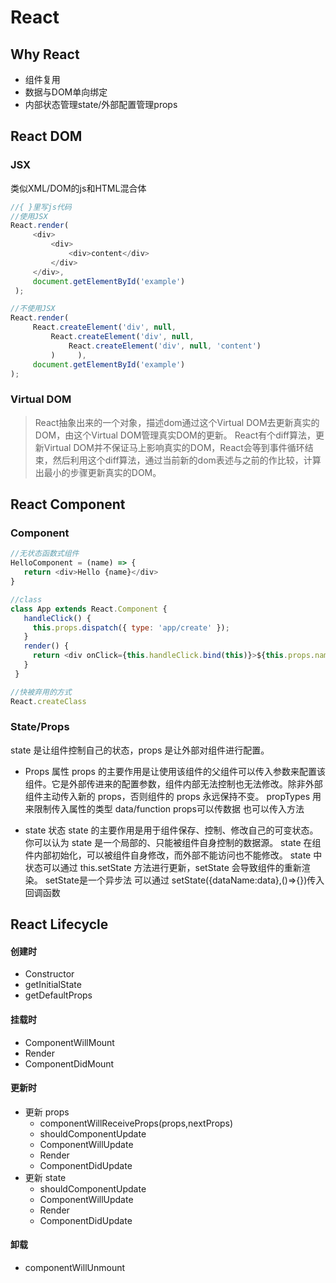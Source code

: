 # React

## Why React
- 组件复用
- 数据与DOM单向绑定
- 内部状态管理state/外部配置管理props

## React DOM

### JSX

类似XML/DOM的js和HTML混合体

```JavaScript
//{ }里写js代码    
//使用JSX
React.render(
     <div>
         <div>
             <div>content</div>
         </div>
     </div>,
     document.getElementById('example')
 );

//不使用JSX
React.render(
     React.createElement('div', null,
         React.createElement('div', null,
             React.createElement('div', null, 'content')
         )     ),
     document.getElementById('example')
);
```



### Virtual DOM

> React抽象出来的一个对象，描述dom通过这个Virtual DOM去更新真实的DOM，由这个Virtual DOM管理真实DOM的更新。
> React有个diff算法，更新Virtual DOM并不保证马上影响真实的DOM，React会等到事件循环结束，然后利用这个diff算法，通过当前新的dom表述与之前的作比较，计算出最小的步骤更新真实的DOM。


## React Component

### Component
```JavaScript
//无状态函数式组件
HelloComponent = (name) => {
   return <div>Hello {name}</div>
}

//class
class App extends React.Component {
   handleClick() {
     this.props.dispatch({ type: 'app/create' });
   }
   render() {
     return <div onClick={this.handleClick.bind(this)}>${this.props.name}</div>
   }
 }

//快被弃用的方式
React.createClass
```


### State/Props

state 是让组件控制自己的状态，props 是让外部对组件进行配置。

-   Props 属性
props 的主要作用是让使用该组件的父组件可以传入参数来配置该组件。它是外部传进来的配置参数，组件内部无法控制也无法修改。除非外部组件主动传入新的 props，否则组件的 props 永远保持不变。
propTypes 用来限制传入属性的类型
data/function props可以传数据 也可以传入方法

-   state 状态
state 的主要作用是用于组件保存、控制、修改自己的可变状态。你可以认为 state 是一个局部的、只能被组件自身控制的数据源。
state 在组件内部初始化，可以被组件自身修改，而外部不能访问也不能修改。
state 中状态可以通过 this.setState 方法进行更新，setState 会导致组件的重新渲染。
setState是一个异步法 可以通过 setState({dataName:data},()=>{})传入回调函数

## React Lifecycle

#### 创建时
-   Constructor
  - getInitialState
  - getDefaultProps

#### 挂载时
-   ComponentWillMount
-   Render
-   ComponentDidMount

#### 更新时
-   更新 props
    -   componentWillReceiveProps(props,nextProps)
    -   shouldComponentUpdate
    -   ComponentWillUpdate
    -   Render
    -   ComponentDidUpdate
-   更新 state
    - shouldComponentUpdate
    - ComponentWillUpdate
    - Render
    - ComponentDidUpdate

#### 卸载
-   componentWillUnmount
